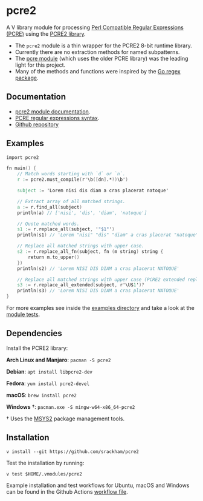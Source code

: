 # pcre2

A V library module for processing [Perl Compatible Regular Expressions (PCRE)](https://en.wikipedia.org/wiki/Perl_Compatible_Regular_Expressions) using the [PCRE2 library](https://www.pcre.org/).

- The `pcre2` module is a thin wrapper for the PCRE2 8-bit runtime library.
- Currently there are no extraction methods for named subpatterns.
- The [pcre module](https://github.com/vlang/pcre) (which uses the older PCRE library) was the leading light for this project.
- Many of the methods and functions were inspired by the [Go regex package](https://pkg.go.dev/regexp).

## Documentation
- [pcre2 module documentation](https://srackham.github.io/pcre2/pcre2.html).
- [PCRE regular expressions syntax](https://www.pcre.org/current/doc/html/pcre2syntax.html).
- [Github repository](https://github.com/srackham/pcre2)

## Examples
```v
import pcre2

fn main() {
	// Match words starting with `d` or `n`.
	r := pcre2.must_compile(r'\b([dn].*?)\b')

	subject := 'Lorem nisi dis diam a cras placerat natoque'

	// Extract array of all matched strings.
	a := r.find_all(subject)
	println(a) // ['nisi', 'dis', 'diam', 'natoque']

	// Quote matched words.
	s1 := r.replace_all(subject, '"$1"')
	println(s1) // 'Lorem "nisi" "dis" "diam" a cras placerat "natoque"'

	// Replace all matched strings with upper case.
	s2 := r.replace_all_fn(subject, fn (m string) string {
		return m.to_upper()
	})
	println(s2) // 'Lorem NISI DIS DIAM a cras placerat NATOQUE'

	// Replace all matched strings with upper case (PCRE2 extended replacement syntax).
	s3 := r.replace_all_extended(subject, r'\U$1')?
	println(s3) // 'Lorem NISI DIS DIAM a cras placerat NATOQUE'
}
```
For more examples see inside the [examples directory](https://github.com/srackham/pcre2/tree/master/examples) and take a look at the [module tests](https://github.com/srackham/pcre2/blob/master/pcre2_test.v).

## Dependencies
Install the PCRE2 library:

**Arch Linux and Manjaro**: `pacman -S pcre2`

**Debian**: `apt install libpcre2-dev`

**Fedora**: `yum install pcre2-devel`

**macOS**: `brew install pcre2`

**Windows** †: `pacman.exe -S mingw-w64-x86_64-pcre2`

† Uses the [MSYS2](https://www.msys2.org/) package management tools.

## Installation

    v install --git https://github.com/srackham/pcre2

Test the installation by running:

    v test $HOME/.vmodules/pcre2

Example installation and test workflows for Ubuntu, macOS and Windows can be found in the Github Actions [workflow file](https://github.com/srackham/pcre2/blob/master/.github/workflows/ci.yml).
